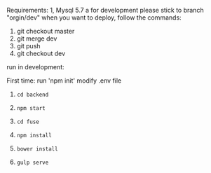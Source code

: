 Requirements:
1, Mysql 5.7
a
for development
please stick to branch "orgin/dev"
when you want to deploy, follow the commands:
1. git checkout master
2. git merge dev
3. git push
4. git checkout dev

run in development:

First time:
run 'npm init'
modify .env file

1. `cd backend`
2. `npm start`

1. `cd fuse`
2. `npm install`
3. `bower install`
4. `gulp serve`